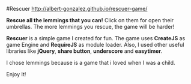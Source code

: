#Rescuer
http://albert-gonzalez.github.io/rescuer-game/

**Rescue all the lemmings that you can!** Click on them for open their umbrellas. The more lemmings you rescue, the game will be harder!

**Rescuer** is a simple game I created for fun. The game uses **CreateJS** as game Engine and **RequireJS** as module loader. Also, I used other useful libraries like **jQuery**, **share button**, **underscore** and **easytimer**.

I chose lemmings because is a game that i loved when I was a child.

Enjoy It!

